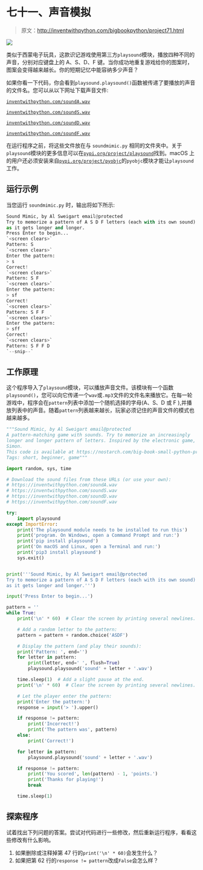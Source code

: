 # 七十一、声音模拟

> 原文：<http://inventwithpython.com/bigbookpython/project71.html>

![](img/9d995d63aaead72cad01120081eb8f75.png)

类似于西蒙电子玩具，这款识记游戏使用第三方`playsound`模块，播放四种不同的声音，分别对应键盘上的 A、S、D、F 键。当你成功地重复游戏给你的图案时，图案会变得越来越长。你的短期记忆中能容纳多少声音？

如果你看一下代码，你会看到`playsound.playsound()`函数被传递了要播放的声音的文件名。您可以从以下网址下载声音文件:

[`inventwithpython.com/soundA.wav`](https://inventwithpython.com/soundA.wav)

[`inventwithpython.com/soundS.wav`](https://inventwithpython.com/soundS.wav)

[`inventwithpython.com/soundD.wav`](https://inventwithpython.com/soundD.wav)

[`inventwithpython.com/soundF.wav`](https://inventwithpython.com/soundF.wav)

在运行程序之前，将这些文件放在与 `soundmimic.py` 相同的文件夹中。关于`playsound`模块的更多信息可以在[`pypi.org/project/playsound`](https://pypi.org/project/playsound/)找到。macOS 上的用户还必须安装来自[`pypi.org/project/pyobjc`](https://pypi.org/project/pyobjc/)的`pyobjc`模块才能让`playsound`工作。

## 运行示例

当您运行 `soundmimic.py` 时，输出将如下所示:

```py
Sound Mimic, by Al Sweigart email@protected
Try to memorize a pattern of A S D F letters (each with its own sound)
as it gets longer and longer.
Press Enter to begin...
`<screen clears>`
Pattern: S
`<screen clears>`
Enter the pattern:
> s
Correct!
`<screen clears>`
Pattern: S F
`<screen clears>`
Enter the pattern:
> sf
Correct!
`<screen clears>`
Pattern: S F F
`<screen clears>`
Enter the pattern:
> sff
Correct!
`<screen clears>`
Pattern: S F F D
`--snip--`
```

## 工作原理

这个程序导入了`playsound`模块，可以播放声音文件。该模块有一个函数`playsound()`，您可以向它传递一个`wav`或`.mp3`文件的文件名来播放它。在每一轮游戏中，程序会在`pattern`列表中添加一个随机选择的字母(A、S、D 或 F ),并播放列表中的声音。随着`pattern`列表越来越长，玩家必须记住的声音文件的模式也越来越多。

```py
"""Sound Mimic, by Al Sweigart email@protected
A pattern-matching game with sounds. Try to memorize an increasingly
longer and longer pattern of letters. Inspired by the electronic game,
Simon.
This code is available at https://nostarch.com/big-book-small-python-programming
Tags: short, beginner, game"""

import random, sys, time

# Download the sound files from these URLs (or use your own):
# https://inventwithpython.com/soundA.wav
# https://inventwithpython.com/soundS.wav
# https://inventwithpython.com/soundD.wav
# https://inventwithpython.com/soundF.wav

try:
    import playsound
except ImportError:
    print('The playsound module needs to be installed to run this')
    print('program. On Windows, open a Command Prompt and run:')
    print('pip install playsound')
    print('On macOS and Linux, open a Terminal and run:')
    print('pip3 install playsound')
    sys.exit()


print('''Sound Mimic, by Al Sweigart email@protected
Try to memorize a pattern of A S D F letters (each with its own sound)
as it gets longer and longer.''')

input('Press Enter to begin...')

pattern = ''
while True:
    print('\n' * 60)  # Clear the screen by printing several newlines.

    # Add a random letter to the pattern:
    pattern = pattern + random.choice('ASDF')

    # Display the pattern (and play their sounds):
    print('Pattern: ', end='')
    for letter in pattern:
        print(letter, end=' ', flush=True)
        playsound.playsound('sound' + letter + '.wav')

    time.sleep(1)  # Add a slight pause at the end.
    print('\n' * 60)  # Clear the screen by printing several newlines.

    # Let the player enter the pattern:
    print('Enter the pattern:')
    response = input('> ').upper()

    if response != pattern:
        print('Incorrect!')
        print('The pattern was', pattern)
    else:
        print('Correct!')

    for letter in pattern:
        playsound.playsound('sound' + letter + '.wav')

    if response != pattern:
        print('You scored', len(pattern) - 1, 'points.')
        print('Thanks for playing!')
        break

    time.sleep(1) 
```

## 探索程序

试着找出下列问题的答案。尝试对代码进行一些修改，然后重新运行程序，看看这些修改有什么影响。

1.  如果删除或注释掉第 47 行的`print('\n' * 60)`会发生什么？
2.  如果把第 62 行的`response != pattern`改成`False`会怎么样？
